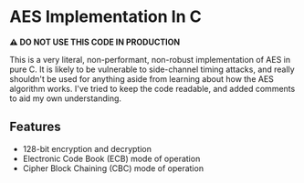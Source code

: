 # AES Implementation In C

**⚠️ DO NOT USE THIS CODE IN PRODUCTION**

This is a very literal, non-performant, non-robust implementation of AES in pure C. It is likely to be vulnerable to side-channel timing attacks, and really shouldn't be used for anything aside from learning about how the AES algorithm works. I've tried to keep the code readable, and added comments to aid my own understanding.

## Features

- 128-bit encryption and decryption
- Electronic Code Book (ECB) mode of operation
- Cipher Block Chaining (CBC) mode of operation

